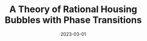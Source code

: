 ---
title: "A Theory of Rational Housing Bubbles with Phase Transitions"
collection: publications
link: https://arxiv.org/abs/2303.11365
date: 2023-03-01
coauthor: "Tomohiro Hirano"
---